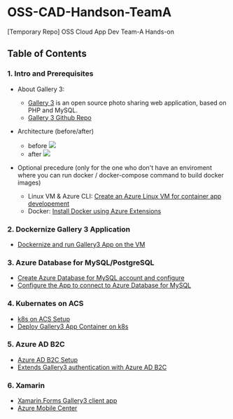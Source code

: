 # OSS-CAD-Handson-TeamA
[Temporary Repo] OSS Cloud App Dev Team-A Hands-on

## Table of Contents
### 1. Intro and Prerequisites
- About Gallery 3:
  - [Gallery 3](http://galleryproject.org/) is an open source photo sharing web application, based on PHP and MySQL.
  - [Gallery 3 Github Repo](https://github.com/gallery/gallery3)
- Architecture (before/after)
  - before
  ![](module1/img/arch_before.png)
  - after
  ![](module1/img/arch_after.png)

- Optional precedure (only for the one who don't have an enviroment where you can run docker / docker-compose command to build docker images) 
  - Linux VM & Azure CLI: [Create an Azure Linux VM for container app developement](module1/deploy-linuxvm.md)
  - Docker: [Install Docker using Azure Extensions](module1/azdockerinstall.md)

### 2. Dockernize Gallery 3 Application
- [Dockernize and run Gallery3 App on the VM](module2/dockernize-run-app-on-vm.md)

### 3. Azure Database for MySQL/PostgreSQL
- [Create Azure Database for MySQL account and configure](module3/setup-azdb4mysql.md)
- [Configure the App to connect to Azure Database for MySQL](module3/configure-app-for-azdb4mysql.md)

### 4. Kubernates on ACS
- [k8s on ACS Setup](module4/k8s-setup.md)
- [Deploy Gallery3 App Container on k8s](module4/deploy-app-to-k8s.md)

### 5. Azure AD B2C
- [Azure AD B2C Setup](module5/azadb2c-setup.md)
- [Extends Gallery3 authentication with Azure AD B2C](https://github.com/yokawasa/gallery3-openid-azureadb2c-module#how-to-enable-the-module-in-gallery-3)

### 6. Xamarin 
- [Xamarin.Forms Gallery3 client app](module6/xamarin-Forms-client-app.md)
- [Azure Mobile Center](module6/mobile-center.md)



 
 

